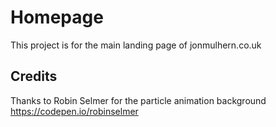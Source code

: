 # Homepage

This project is for the main landing page of jonmulhern.co.uk


## Credits

Thanks to Robin Selmer for the particle animation background 
https://codepen.io/robinselmer
